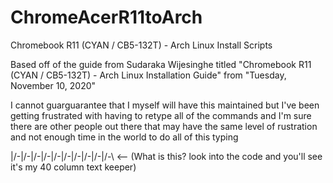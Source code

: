 # ChromeAcerR11toArch
Chromebook R11 (CYAN / CB5-132T) - Arch
Linux Install Scripts

Based off of the guide from Sudaraka
Wijesinghe titled "Chromebook R11
(CYAN / CB5-132T) - Arch Linux
Installation Guide" from "Tuesday,
November 10, 2020"

I cannot guarguarantee that I myself
will have this maintained but I've been
getting frustrated with having to
retype all of the commands and I'm sure
there are other people out there that
may have the same level of rustration
and not enough time in the world to do
all of this typing

|/-\|/-\|/-\|/-\|/-\|/-\|/-\|/-\|/-\|/-\ <-- (What is this? look into the code and you'll see it's my 40 column text keeper)
